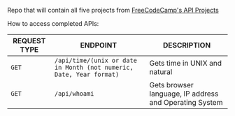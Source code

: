 Repo that will contain all five projects from 
[FreeCodeCamp's API Projects](https://www.freecodecamp.org/challenges/get-set-for-our-api-development-projects)

How to access completed APIs:

| REQUEST TYPE | ENDPOINT | DESCRIPTION |
| ------------ | -------- | ----------- |
| `GET` | `/api/time/(unix or date in Month (not numeric, Date, Year format)` | Gets time in UNIX and natural |
| `GET` | `/api/whoami`| Gets browser language, IP address and Operating System |
